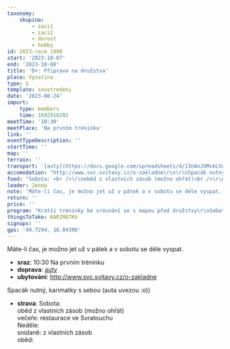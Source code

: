 ```yaml
---
taxonomy:
    skupina:
        - zaci1
        - zaci2
        - dorost
        - hobby
id: 2023-race_1990
start: '2023-10-07'
end: '2023-10-08'
title: 'D+: Připrava na družstva'
place: Vysočina
type: S
template: soustredeni
date: '2023-08-24'
import:
    type: members
    time: 1692910202
meetTime: '10:30'
meetPlace: 'Na prvním tréninku'
link: ''
eventTypeDescription: ''
startTime: ''
map: ''
terrain: ''
transport: '[auty](https://docs.google.com/spreadsheets/d/13nAnJUMskLVqCIEIaDftTleUtRbcFuc8Phf_JeQNO-E/edit#gid=2123661612)'
accomodation: "http://www.svc.svitavy.cz/o-zakladne\r\n\r\nSpacák nutný, karimatky s sebou (auta uvezou :o))"
food: "Sobota: <br />\r\noběd z vlastních zásob (možno ohřát)<br />\r\nvečeře: restaurace ve Svratouchu<br />\r\nNeděle:<br />\r\nsnídaně: z vlastních zásob<br />\r\noběd:"
leader: Jenda
note: 'Máte-li čas, je možno jet už v pátek a v sobotu se déle vyspat.'
return: ''
price: ''
program: "Kratší tréninky ke srovnání se s mapou před družstvy\r\nSobota:\r\n* úvodní trénink, [sraz](https://en.mapy.cz/s/nuvanotave)\r\n* 1. úsek štafet, [sraz](https://en.mapy.cz/s/menocatevo)\r\n\r\nNeděle:\r\n* štafetové úseky, z ubytování, 10:00\r\n* štafety, z ubytování, po obědě"
thingsToTake: KARIMATKU
signups: ''
gps: '49.7294, 16.04396'
---
```


Máte-li čas, je možno jet už v pátek a v sobotu se déle vyspat.
* **sraz**: 10:30 Na prvním tréninku
* **doprava**: [auty](https://docs.google.com/spreadsheets/d/13nAnJUMskLVqCIEIaDftTleUtRbcFuc8Phf_JeQNO-E/edit#gid=2123661612)
* **ubytování**: http://www.svc.svitavy.cz/o-zakladne

Spacák nutný, karimatky s sebou (auta uvezou :o))
* **strava**: Sobota: <br />
oběd z vlastních zásob (možno ohřát)<br />
večeře: restaurace ve Svratouchu<br />
Neděle:<br />
snídaně: z vlastních zásob<br />
oběd:
